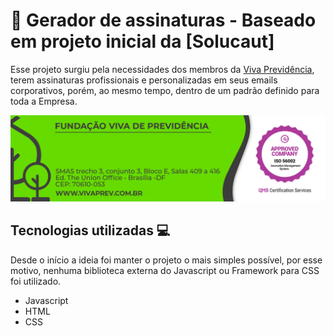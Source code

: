 
# 📧 Gerador de assinaturas - Baseado em projeto inicial da [Solucaut]
Esse projeto surgiu pela necessidades dos membros da [Viva Previdência](https://vivaprev.com.br), terem assinaturas profissionais e personalizadas em seus emails corporativos, porém, ao mesmo tempo, dentro de um padrão definido para toda a Empresa.

![image](https://raw.githubusercontent.com/PdrNTC/Email-sign-generator/master/assets/imgs/imgass.png)

## Tecnologias utilizadas 💻
Desde o início a ideia foi manter o projeto o mais simples possível, por esse motivo, nenhuma biblioteca externa do Javascript ou Framework para CSS foi utilizado.
* Javascript
* HTML
* CSS
